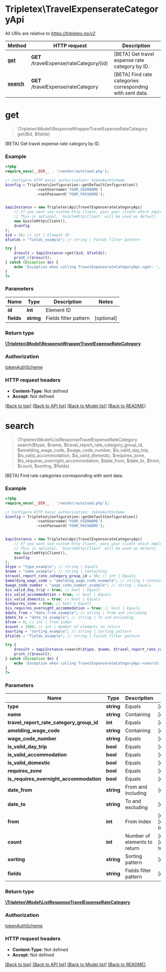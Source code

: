 # Tripletex\TravelExpenserateCategoryApi

All URIs are relative to *https://tripletex.no/v2*

Method | HTTP request | Description
------------- | ------------- | -------------
[**get**](TravelExpenserateCategoryApi.md#get) | **GET** /travelExpense/rateCategory/{id} | [BETA] Get travel expense rate category by ID.
[**search**](TravelExpenserateCategoryApi.md#search) | **GET** /travelExpense/rateCategory | [BETA] Find rate categories corresponding with sent data.


# **get**
> \Tripletex\Model\ResponseWrapperTravelExpenseRateCategory get($id, $fields)

[BETA] Get travel expense rate category by ID.



### Example
```php
<?php
require_once(__DIR__ . '/vendor/autoload.php');

// Configure HTTP basic authorization: tokenAuthScheme
$config = Tripletex\Configuration::getDefaultConfiguration()
              ->setUsername('YOUR_USERNAME')
              ->setPassword('YOUR_PASSWORD');


$apiInstance = new Tripletex\Api\TravelExpenserateCategoryApi(
    // If you want use custom http client, pass your client which implements `GuzzleHttp\ClientInterface`.
    // This is optional, `GuzzleHttp\Client` will be used as default.
    new GuzzleHttp\Client(),
    $config
);
$id = 56; // int | Element ID
$fields = "fields_example"; // string | Fields filter pattern

try {
    $result = $apiInstance->get($id, $fields);
    print_r($result);
} catch (Exception $e) {
    echo 'Exception when calling TravelExpenserateCategoryApi->get: ', $e->getMessage(), PHP_EOL;
}
?>
```

### Parameters

Name | Type | Description  | Notes
------------- | ------------- | ------------- | -------------
 **id** | **int**| Element ID |
 **fields** | **string**| Fields filter pattern | [optional]

### Return type

[**\Tripletex\Model\ResponseWrapperTravelExpenseRateCategory**](../Model/ResponseWrapperTravelExpenseRateCategory.md)

### Authorization

[tokenAuthScheme](../../README.md#tokenAuthScheme)

### HTTP request headers

 - **Content-Type**: Not defined
 - **Accept**: Not defined

[[Back to top]](#) [[Back to API list]](../../README.md#documentation-for-api-endpoints) [[Back to Model list]](../../README.md#documentation-for-models) [[Back to README]](../../README.md)

# **search**
> \Tripletex\Model\ListResponseTravelExpenseRateCategory search($type, $name, $travel_report_rate_category_group_id, $amelding_wage_code, $wage_code_number, $is_valid_day_trip, $is_valid_accommodation, $is_valid_domestic, $requires_zone, $is_requires_overnight_accommodation, $date_from, $date_to, $from, $count, $sorting, $fields)

[BETA] Find rate categories corresponding with sent data.



### Example
```php
<?php
require_once(__DIR__ . '/vendor/autoload.php');

// Configure HTTP basic authorization: tokenAuthScheme
$config = Tripletex\Configuration::getDefaultConfiguration()
              ->setUsername('YOUR_USERNAME')
              ->setPassword('YOUR_PASSWORD');


$apiInstance = new Tripletex\Api\TravelExpenserateCategoryApi(
    // If you want use custom http client, pass your client which implements `GuzzleHttp\ClientInterface`.
    // This is optional, `GuzzleHttp\Client` will be used as default.
    new GuzzleHttp\Client(),
    $config
);
$type = "type_example"; // string | Equals
$name = "name_example"; // string | Containing
$travel_report_rate_category_group_id = 56; // int | Equals
$amelding_wage_code = "amelding_wage_code_example"; // string | Containing
$wage_code_number = "wage_code_number_example"; // string | Equals
$is_valid_day_trip = true; // bool | Equals
$is_valid_accommodation = true; // bool | Equals
$is_valid_domestic = true; // bool | Equals
$requires_zone = true; // bool | Equals
$is_requires_overnight_accommodation = true; // bool | Equals
$date_from = "date_from_example"; // string | From and including
$date_to = "date_to_example"; // string | To and excluding
$from = 0; // int | From index
$count = 1000; // int | Number of elements to return
$sorting = "sorting_example"; // string | Sorting pattern
$fields = "fields_example"; // string | Fields filter pattern

try {
    $result = $apiInstance->search($type, $name, $travel_report_rate_category_group_id, $amelding_wage_code, $wage_code_number, $is_valid_day_trip, $is_valid_accommodation, $is_valid_domestic, $requires_zone, $is_requires_overnight_accommodation, $date_from, $date_to, $from, $count, $sorting, $fields);
    print_r($result);
} catch (Exception $e) {
    echo 'Exception when calling TravelExpenserateCategoryApi->search: ', $e->getMessage(), PHP_EOL;
}
?>
```

### Parameters

Name | Type | Description  | Notes
------------- | ------------- | ------------- | -------------
 **type** | **string**| Equals | [optional]
 **name** | **string**| Containing | [optional]
 **travel_report_rate_category_group_id** | **int**| Equals | [optional]
 **amelding_wage_code** | **string**| Containing | [optional]
 **wage_code_number** | **string**| Equals | [optional]
 **is_valid_day_trip** | **bool**| Equals | [optional]
 **is_valid_accommodation** | **bool**| Equals | [optional]
 **is_valid_domestic** | **bool**| Equals | [optional]
 **requires_zone** | **bool**| Equals | [optional]
 **is_requires_overnight_accommodation** | **bool**| Equals | [optional]
 **date_from** | **string**| From and including | [optional]
 **date_to** | **string**| To and excluding | [optional]
 **from** | **int**| From index | [optional] [default to 0]
 **count** | **int**| Number of elements to return | [optional] [default to 1000]
 **sorting** | **string**| Sorting pattern | [optional]
 **fields** | **string**| Fields filter pattern | [optional]

### Return type

[**\Tripletex\Model\ListResponseTravelExpenseRateCategory**](../Model/ListResponseTravelExpenseRateCategory.md)

### Authorization

[tokenAuthScheme](../../README.md#tokenAuthScheme)

### HTTP request headers

 - **Content-Type**: Not defined
 - **Accept**: Not defined

[[Back to top]](#) [[Back to API list]](../../README.md#documentation-for-api-endpoints) [[Back to Model list]](../../README.md#documentation-for-models) [[Back to README]](../../README.md)

